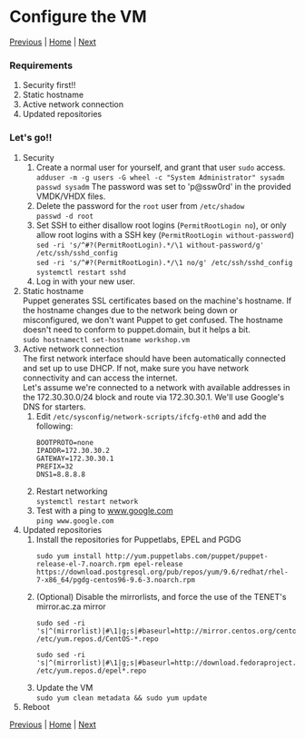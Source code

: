 # Configure the VM

[Previous](install-vm.md) \| [Home](index.md) \| [Next](install-puppet-server.md)

### Requirements

1. Security first!!
1. Static hostname
1. Active network connection
1. Updated repositories

### Let's go!!

1. Security
   1. Create a normal user for yourself, and grant that user `sudo` access.  
      `adduser -m -g users -G wheel -c "System Administrator" sysadm`  
      `passwd sysadm`
      The password was set to 'p@ssw0rd' in the provided VMDK/VHDX files.
   1. Delete the password for the `root` user from `/etc/shadow`  
      `passwd -d root`
   1. Set SSH to either disallow root logins (`PermitRootLogin no`), or only allow root logins with a SSH key (`PermitRootLogin without-password`)  
      `sed -ri 's/^#?(PermitRootLogin).*/\1 without-password/g' /etc/ssh/sshd_config`  
      `sed -ri 's/^#?(PermitRootLogin).*/\1 no/g' /etc/ssh/sshd_config`  
      `systemctl restart sshd`
   1. Log in with your new user.
1. Static hostname  
   Puppet generates SSL certificates based on the machine's hostname. If the hostname changes due to the network being down or misconfigured, we don't want Puppet to get confused. The hostname doesn't need to conform to puppet.domain, but it helps a bit.  
   `sudo hostnamectl set-hostname workshop.vm`
1. Active network connection  
   The first network interface should have been automatically connected and set up to use DHCP. If not, make sure you have network connectivity and can access the internet.  
   Let's assume we're connected to a network with available addresses in the 172.30.30.0/24 block and route via 172.30.30.1. We'll use Google's DNS for starters.
   1. Edit `/etc/sysconfig/network-scripts/ifcfg-eth0` and add the following:  
      ```
      BOOTPROTO=none
      IPADDR=172.30.30.2
      GATEWAY=172.30.30.1
      PREFIX=32
      DNS1=8.8.8.8
      ```
   2. Restart networking  
      `systemctl restart network`
   3. Test with a ping to www.google.com   
      `ping www.google.com`
1. Updated repositories
   1. Install the repositories for Puppetlabs, EPEL and PGDG  
      ```
      sudo yum install http://yum.puppetlabs.com/puppet/puppet-release-el-7.noarch.rpm epel-release https://download.postgresql.org/pub/repos/yum/9.6/redhat/rhel-7-x86_64/pgdg-centos96-9.6-3.noarch.rpm
      ```
   1. (Optional) Disable the mirrorlists, and force the use of the TENET's mirror.ac.za mirror  
      ```
      sudo sed -ri 's|^(mirrorlist)|#\1|g;s|#baseurl=http://mirror.centos.org/centos/(.*)|baseurl=http://centos.mirror.ac.za/\1|g' /etc/yum.repos.d/CentOS-*.repo
      ```
      ```
      sudo sed -ri 's|^(mirrorlist)|#\1|g;s|#baseurl=http://download.fedoraproject.org/pub/(.*)|baseurl=http://fedora.mirror.ac.za/\1|g' /etc/yum.repos.d/epel*.repo
      ```
   1. Update the VM  
      `sudo yum clean metadata && sudo yum update`
1. Reboot

[Previous](install-vm.md) \| [Home](index.md) \| [Next](install-puppet-server.md)

